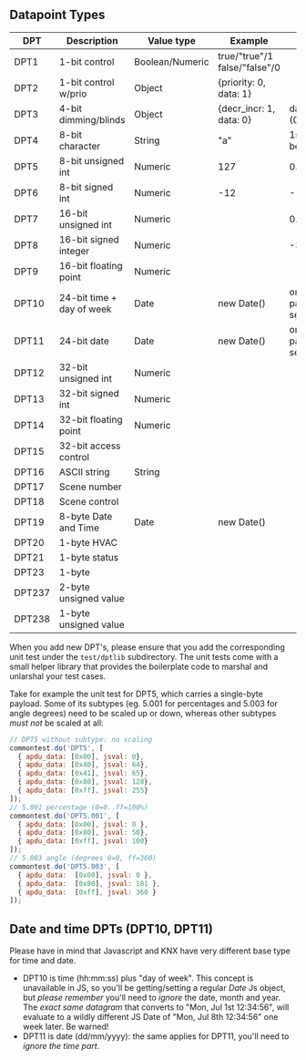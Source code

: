 ## Datapoint Types

|DPT   	  | Description       | Value type  	| Example  	| Notes |
|---	    |---	                  |---	|---	|---	|
|DPT1   	| 1-bit control  	      | Boolean/Numeric	|  true/"true"/1 false/"false"/0 | |
|DPT2   	| 1-bit control w/prio  | Object | {priority: 0, data: 1}  	|   |
|DPT3   	| 4-bit dimming/blinds  | Object | {decr_incr: 1, data: 0}  	|   data: 3-bit (0..7)|
|DPT4   	| 8-bit character  	|   String	| "a"  |   1st char must be ASCII	|
|DPT5   	| 8-bit unsigned int  | Numeric | 127  |  0..255 	|
|DPT6   	| 8-bit signed int  	| Numeric | -12  |  -128..127 	|
|DPT7   	| 16-bit unsigned int  | Numeric  |  |  0..65535 	|
|DPT8   	| 16-bit signed integer | Numeric |  |  -32768..32767 |
|DPT9   	| 16-bit floating point | Numeric |  |  |
|DPT10   	| 24-bit time + day of week	| Date | new Date() | only the time part is used, see note |
|DPT11   	| 24-bit date 	| Date| new Date() |   only the date part is used, see note |
|DPT12   	| 32-bit unsigned int | Numeric |   	|  |
|DPT13   	| 32-bit signed int   | Numeric |   	|  |
|DPT14   	| 32-bit floating point | Numeric |   	|  |
|DPT15   	| 32-bit access control |  |  |  |
|DPT16   	| ASCII string 	|  String |  |  |
|DPT17   	| Scene number 	|  |  |  |
|DPT18   	| Scene control |  |  |  |
|DPT19   	| 8-byte Date and Time |  Date | new Date() |  |
|DPT20    | 1-byte HVAC	|  |  |  |
|DPT21    | 1-byte status	|  |  |  |
|DPT23    | 1-byte |  |  |  |
|DPT237   | 2-byte unsigned value	|  |  |  |
|DPT238   | 1-byte unsigned value	|  |  |  |

When you add new DPT's, please ensure that you add the corresponding unit test
under the `test/dptlib` subdirectory. The unit tests come with a small helper
library that provides the boilerplate code to marshal and unlarshal your test cases.

Take for example the unit test for DPT5, which carries a single-byte payload.
Some of its subtypes (eg. 5.001 for percentages and 5.003 for angle degrees)
need to be scaled up or down, whereas other subtypes *must not* be scaled at all:

```js
// DPT5 without subtype: no scaling
commontest.do('DPT5', [
  { apdu_data: [0x00], jsval: 0},
  { apdu_data: [0x40], jsval: 64},
  { apdu_data: [0x41], jsval: 65},
  { apdu_data: [0x80], jsval: 128},
  { apdu_data: [0xff], jsval: 255}
]);
// 5.001 percentage (0=0..ff=100%)
commontest.do('DPT5.001', [
  { apdu_data: [0x00], jsval: 0 },
  { apdu_data: [0x80], jsval: 50},
  { apdu_data: [0xff], jsval: 100}
]);
// 5.003 angle (degrees 0=0, ff=360)
commontest.do('DPT5.003', [
  { apdu_data:  [0x00], jsval: 0 },
  { apdu_data:  [0x80], jsval: 181 },
  { apdu_data:  [0xff], jsval: 360 }
]);
```

## Date and time DPTs (DPT10, DPT11)
Please have in mind that Javascript and KNX have very different base type for time and date.

- DPT10 is time (hh:mm:ss) plus "day of week". This concept is unavailable in JS, so you'll be getting/setting a regular *Date* Js object, but  *please remember* you'll need to _ignore_ the date, month and year. The *exact same datagram* that converts to "Mon, Jul 1st 12:34:56", will evaluate to a wildly different JS Date of "Mon, Jul 8th 12:34:56" one week later. Be warned!
- DPT11 is date (dd/mm/yyyy): the same applies for DPT11, you'll need to *ignore the time part*.